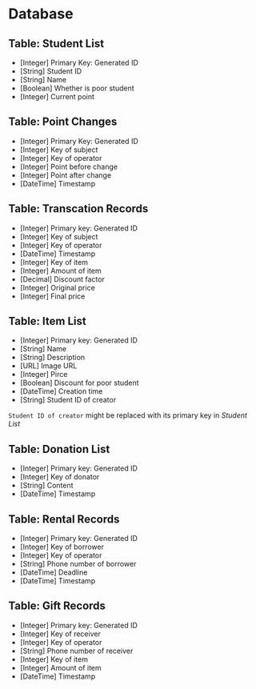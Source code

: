 # Database

## Table: Student List
- [Integer] Primary Key: Generated ID
- [String] Student ID
- [String] Name
- [Boolean] Whether is poor student
- [Integer] Current point

## Table: Point Changes
- [Integer] Primary Key: Generated ID
- [Integer] Key of subject
- [Integer] Key of operator
- [Integer] Point before change
- [Integer] Point after change
- [DateTime] Timestamp

## Table: Transcation Records
- [Integer] Primary key: Generated ID
- [Integer] Key of subject
- [Integer] Key of operator
- [DateTime] Timestamp
- [Integer] Key of item
- [Integer] Amount of item
- [Decimal] Discount factor
- [Integer] Original price
- [Integer] Final price

## Table: Item List
- [Integer] Primary key: Generated ID
- [String] Name
- [String] Description
- [URL] Image URL
- [Integer] Pirce
- [Boolean] Discount for poor student
- [DateTime] Creation time
- [String] Student ID of creator

`Student ID of creator` might be replaced with its primary key in *Student List*

## Table: Donation List
- [Integer] Primary key: Generated ID
- [Integer] Key of donator
- [String] Content
- [DateTime] Timestamp

## Table: Rental Records
- [Integer] Primary key: Generated ID
- [Integer] Key of borrower
- [Integer] Key of operator
- [String] Phone number of borrower
- [DateTime] Deadline
- [DateTime] Timestamp

## Table: Gift Records
- [Integer] Primary key: Generated ID
- [Integer] Key of receiver
- [Integer] Key of operator
- [String] Phone number of receiver
- [Integer] Key of item
- [Integer] Amount of item
- [DateTime] Timestamp
